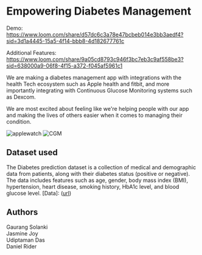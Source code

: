 # Empowering Diabetes Management


Demo: 
https://www.loom.com/share/d57dc6c3a78e47bcbeb014e3bb3aedf4?sid=3d1a4445-15a5-4f14-bbb8-4d182677761c

Additional Features: 
https://www.loom.com/share/9a05cd8793c946f3bc7eb3c9af558be3?sid=638000a9-06f8-4f15-a372-f045af5961c1

We are making a diabetes management app with integrations with the health Tech ecosystem such as Apple health and fitbit, and more importantly integrating with Continuous Glucose Monitoring systems such as Dexcom.

We are most excited about feeling like we're helping people with our app and making the lives of others easier when it comes to managing their condition. 

![applewatch](https://docs-assets.developer.apple.com/published/b88c2ed2f9/rendered2x-1650661375.png)
![CGM](https://www.datocms-assets.com/46938/1652177632-woman-with-continuous-glucose-monitor.jpeg)

## Dataset used
The Diabetes prediction dataset is a collection of medical and demographic data from patients, along with their diabetes status (positive or negative). The data includes features such as age, gender, body mass index (BMI), hypertension, heart disease, smoking history, HbA1c level, and blood glucose level.
[Data]: ([url](https://www.kaggle.com/datasets/iammustafatz/diabetes-prediction-dataset))


## Authors 
Gaurang Solanki  
Jasmine Joy  
Udiptaman Das  
Daniel Rider
